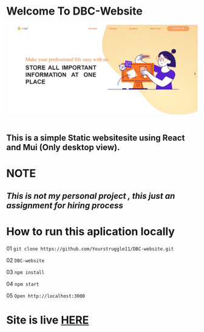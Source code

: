 # Welcome To DBC-Website

<img src="./src/assets/readme/ss.jpeg" /> <br /><br />




## This is a simple Static websitesite using React and Mui (Only desktop view).

 # NOTE

 ## ***This is not my personal project , this just an assignment for hiring process***


 # How to run this aplication locally

 01     ``` git clone https://github.com/Yourstruggle11/DBC-website.git ```

 02      ``` DBC-website  ```

 03      ```npm install ```

 04      ``` npm start ```

 05      ``` Open http://localhost:3000 ```

 # Site is live <a href="https://dbc-website.netlify.app/">HERE </a>


 
 